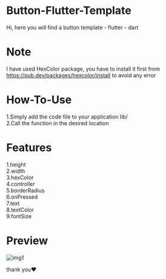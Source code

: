 # Button-Flutter-Template
Hi, here you will find a button template - flutter - dart

# Note
I have used HexColor package, you have to install it first from https://pub.dev/packages/hexcolor/install to avoid any error

# How-To-Use
  1.Simply add the code file to your application lib/   
  2.Call the function in the desired location
  
# Features
  1.height  
  2.width  
  3.hexColor  
  4.controller  
  5.borderRadius  
  6.onPressed  
  7.text  
  8.textColor  
  9.fontSize  
  
# Preview
![img1](https://user-images.githubusercontent.com/125300187/220941244-4eeada13-d158-445d-a667-cc5ed9e6bfdf.jpeg)

thank you♥
